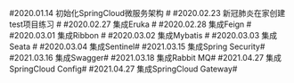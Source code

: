 #2020.01.14 初始化SpringCloud微服务架构 #
#2020.02.23 新冠肺炎在家创建test项目练习 #
#2020.02.27 集成Eruka #
#2020.02.28 集成Feign #
#2020.03.01 集成Ribbon #
#2020.03.02 集成Mybatis #
#2020.03.03 集成Seata #
#2020.03.04 集成Sentinel#
#2021.03.15 集成Spring Security#
#2021.03.16 集成Swagger#
#2021.03.18 集成Rabbit MQ#
#2021.04.27 集成SpringCloud Config#
#2021.04.27 集成SpringCloud Gateway#
